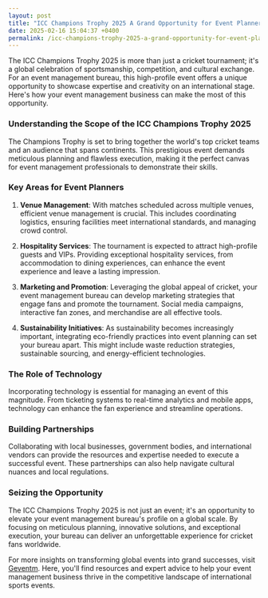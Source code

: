 ```yaml
---
layout: post
title: "ICC Champions Trophy 2025 A Grand Opportunity for Event Planners"
date: 2025-02-16 15:04:37 +0400
permalink: /icc-champions-trophy-2025-a-grand-opportunity-for-event-planners/
---
```



The ICC Champions Trophy 2025 is more than just a cricket tournament; it's a global celebration of sportsmanship, competition, and cultural exchange. For an event management bureau, this high-profile event offers a unique opportunity to showcase expertise and creativity on an international stage. Here's how your event management business can make the most of this opportunity.

### Understanding the Scope of the ICC Champions Trophy 2025

The Champions Trophy is set to bring together the world's top cricket teams and an audience that spans continents. This prestigious event demands meticulous planning and flawless execution, making it the perfect canvas for event management professionals to demonstrate their skills.

### Key Areas for Event Planners

1. **Venue Management**: With matches scheduled across multiple venues, efficient venue management is crucial. This includes coordinating logistics, ensuring facilities meet international standards, and managing crowd control.

2. **Hospitality Services**: The tournament is expected to attract high-profile guests and VIPs. Providing exceptional hospitality services, from accommodation to dining experiences, can enhance the event experience and leave a lasting impression.

3. **Marketing and Promotion**: Leveraging the global appeal of cricket, your event management bureau can develop marketing strategies that engage fans and promote the tournament. Social media campaigns, interactive fan zones, and merchandise are all effective tools.

4. **Sustainability Initiatives**: As sustainability becomes increasingly important, integrating eco-friendly practices into event planning can set your bureau apart. This might include waste reduction strategies, sustainable sourcing, and energy-efficient technologies.

### The Role of Technology

Incorporating technology is essential for managing an event of this magnitude. From ticketing systems to real-time analytics and mobile apps, technology can enhance the fan experience and streamline operations.

### Building Partnerships

Collaborating with local businesses, government bodies, and international vendors can provide the resources and expertise needed to execute a successful event. These partnerships can also help navigate cultural nuances and local regulations.

### Seizing the Opportunity

The ICC Champions Trophy 2025 is not just an event; it's an opportunity to elevate your event management bureau's profile on a global scale. By focusing on meticulous planning, innovative solutions, and exceptional execution, your bureau can deliver an unforgettable experience for cricket fans worldwide.

For more insights on transforming global events into grand successes, visit [Geventm](https://geventm.com/). Here, you'll find resources and expert advice to help your event management business thrive in the competitive landscape of international sports events.